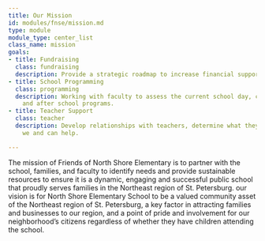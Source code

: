 ```yaml
---
title: Our Mission
id: modules/fnse/mission.md
type: module
module_type: center_list
class_name: mission
goals:
- title: Fundraising
  class: fundraising
  description: Provide a strategic roadmap to increase financial support.
- title: School Programming
  class: programming
  description: Working with faculty to assess the current school day, curriculum,
    and after school programs.
- title: Teacher Support
  class: teacher
  description: Develop relationships with teachers, determine what they need and how
    we and can help.

---
```

The mission of Friends of North Shore Elementary is to partner with the school, families, and faculty to identify needs and provide sustainable resources to ensure it is a dynamic, engaging and successful public school that proudly serves families in the Northeast region of St. Petersburg. our vision is for North Shore Elementary School to be a valued community asset of the Northeast region of St. Petersburg, a key factor in attracting families and businesses to our region, and a point of pride and involvement for our neighborhood’s citizens regardless of whether they have children attending the school.